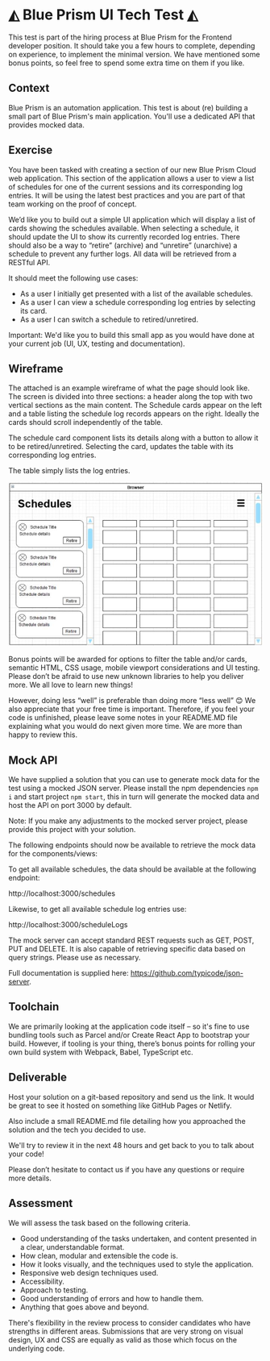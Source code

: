 # ◭ Blue Prism UI Tech Test ◭

This test is part of the hiring process at Blue Prism for the Frontend developer position. It should take you a few hours to complete, depending on experience, to implement the minimal version. We have mentioned some bonus points, so feel free to spend some extra time on them if you like.

## Context

Blue Prism is an automation application. This test is about (re) building a small part of Blue Prism's main application. You'll use a dedicated API that provides mocked data.

## Exercise

You have been tasked with creating a section of our new Blue Prism Cloud web application. This section of the application allows a user to view a list of schedules for one of the current sessions and its corresponding log entries. It will be using the latest best practices and you are part of that team working on the proof of concept.

We’d like you to build out a simple UI application which will display a list of cards showing the schedules available. When selecting a schedule, it should update the UI to show its currently recorded log entries. There should also be a way to “retire” (archive) and “unretire” (unarchive) a schedule to prevent any further logs. All data will be retrieved from a RESTful API.

It should meet the following use cases:

- As a user I initially get presented with a list of the available schedules.
- As a user I can view a schedule corresponding log entries by selecting its card.
- As a user I can switch a schedule to retired/unretired.

Important: We'd like you to build this small app as you would have done at your current job (UI, UX, testing and documentation).

## Wireframe

The attached is an example wireframe of what the page should look like. The screen is divided into three sections: a header along the top with two vertical sections as the main content. The Schedule cards appear on the left and a table listing the schedule log records appears on the right. Ideally the cards should scroll independently of the table.

The schedule card component lists its details along with a button to allow it to be retired/unretired. Selecting the card, updates the table with its corresponding log entries.

The table simply lists the log entries.

![wireframe](./assets/wireframe.jpg)

Bonus points will be awarded for options to filter the table and/or cards, semantic HTML, CSS usage, mobile viewport considerations and UI testing. Please don’t be afraid to use new unknown libraries to help you deliver more. We all love to learn new things!

However, doing less “well” is preferable than doing more “less well” 😊 We also appreciate that your free time is important. Therefore, if you feel your code is unfinished, please leave some notes in your README.MD file explaining what you would do next given more time. We are more than happy to review this.

## Mock API

We have supplied a solution that you can use to generate mock data for the test using a mocked JSON server. Please install the npm dependencies `npm i` and start project `npm start`, this in turn will generate the mocked data and host the API on port 3000 by default.

Note: If you make any adjustments to the mocked server project, please provide this project with your solution.

The following endpoints should now be available to retrieve the mock data for the components/views:

To get all available schedules, the data should be available at the following endpoint:

http://localhost:3000/schedules

Likewise, to get all available schedule log entries use:

http://localhost:3000/scheduleLogs

The mock server can accept standard REST requests such as GET, POST, PUT and DELETE. It is also capable of retrieving specific data based on query strings. Please use as necessary.

Full documentation is supplied here: https://github.com/typicode/json-server.

## Toolchain

We are primarily looking at the application code itself – so it's fine to use bundling tools such as Parcel and/or Create React App to bootstrap your build. However, if tooling is your thing, there’s bonus points for rolling your own build system with Webpack, Babel, TypeScript etc.

## Deliverable

Host your solution on a git-based repository and send us the link. It would be great to see it hosted on something like GitHub Pages or Netlify.

Also include a small README.md file detailing how you approached the solution and the tech you decided to use.

We'll try to review it in the next 48 hours and get back to you to talk about your code!

Please don’t hesitate to contact us if you have any questions or require more details.

## Assessment

We will assess the task based on the following criteria.

- Good understanding of the tasks undertaken, and content presented in a clear, understandable format.
- How clean, modular and extensible the code is.
- How it looks visually, and the techniques used to style the application.
- Responsive web design techniques used.
- Accessibility.
- Approach to testing.
- Good understanding of errors and how to handle them.
- Anything that goes above and beyond.

There's flexibility in the review process to consider candidates who have strengths in different areas. Submissions that are very strong on visual design, UX and CSS are equally as valid as those which focus on the underlying code.
